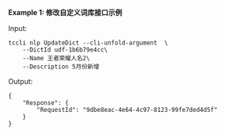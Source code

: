 **Example 1: 修改自定义词库接口示例**



Input: 

```
tccli nlp UpdateDict --cli-unfold-argument  \
    --DictId udf-1b6b79e4cc\
    --Name 王者荣耀人名2\
    --Description 5月份新增
```

Output: 
```
{
    "Response": {
        "RequestId": "9dbe8eac-4e64-4c97-8123-99fe7ded4d5f"
    }
}
```


